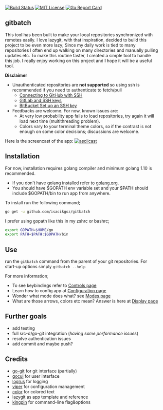 [![Build Status](https://travis-ci.com/isacikgoz/gitbatch.svg?branch=master)](https://travis-ci.com/isacikgoz/gitbatch) [![MIT License](https://img.shields.io/badge/license-MIT-brightgreen.svg)](/LICENSE) [![Go Report Card](https://goreportcard.com/badge/github.com/isacikgoz/gitbatch)](https://goreportcard.com/report/github.com/isacikgoz/gitbatch)

## gitbatch
This tool has been built to make your local repositories synchronized with remotes easily. I love lazygit, with that inspiration, decided to build this project to be even more lazy; Since my daily work is tied to many repositories I often end up walking on many directories and manually pulling updates etc. To make this routine faster, I created a simple tool to handle this job. I really enjoy working on this project and I hope it will be a useful tool.

**Disclaimer**
- Unauthenticated repositories are **not supported** so using ssh is recommended if you need to authenticate to fetch/pull
  - [Connecting to GitHub with SSH](https://help.github.com/articles/connecting-to-github-with-ssh/)
  - [GitLab and SSH keys](https://docs.gitlab.com/ee/ssh/)
  - [BitBucket Set up an SSH key](https://confluence.atlassian.com/bitbucket/set-up-ssh-for-git-728138079.html)
- Feedbacks are welcome. For now, known issues are:
  - At very low probability app fails to load repositories, try again it will load next time (multithreading problem).
  - Colors vary to your terminal theme colors, so if the contrast is not enough on some color decisions; discussions are welcome.

Here is the screencast of the app:
[![asciicast](https://asciinema.org/a/eXgXpzZfuHxMpZqGMVODUipyc.svg)](https://asciinema.org/a/eXgXpzZfuHxMpZqGMVODUipyc)

## Installation
For now, installation requires golang compiler and minimum golang 1.10 is recommended.
- If you don't have golang installed refer to [golang.org](https://golang.org/dl/).
- You should have $GOPATH env variable set and your $PATH should include $GOPATH/bin to run app from anywhere.

To install run the following command;
```bash
go get -u github.com/isacikgoz/gitbatch
```
I prefer using gopath like this in my zshrc or bashrc;
```bash
export GOPATH=$HOME/go
export PATH=$PATH:$GOPATH/bin
```

## Use
run the `gitbatch` command from the parent of your git repositories. For start-up options simply `gitbatch --help`

For more information;
- To see keybindings refer to [Controls page](https://github.com/isacikgoz/gitbatch/wiki/Controls)
- Learn how to config app at [Configuration page](https://github.com/isacikgoz/gitbatch/wiki/Configuration)
- Wonder what mode does what? see [Modes page](https://github.com/isacikgoz/gitbatch/wiki/Modes)
- What are those arrows, colors etc mean? Answer is here at [Display page](https://github.com/isacikgoz/gitbatch/wiki/Display)

## Further goals
- add testing
- full src-d/go-git integration (*having some performance issues*)
- resolve authentication issues
- add commit and maybe push?

## Credits
- [go-git](https://github.com/src-d/go-git) for git interface (partially)
- [gocui](https://github.com/jroimartin/gocui) for user interface
- [logrus](https://github.com/sirupsen/logrus) for logging
- [viper](https://github.com/spf13/viper) for configuration management
- [color](https://github.com/fatih/color) for colored text
- [lazygit](https://github.com/jesseduffield/lazygit) as app template and reference
- [kingpin](https://github.com/alecthomas/kingpin) for command-line flag&options
